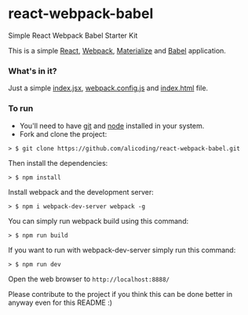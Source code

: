 # react-webpack-babel
Simple React Webpack Babel Starter Kit


This is a simple [React](https://facebook.github.io/react/), [Webpack](http://webpack.github.io/), [Materialize](http://materializecss.com/) and [Babel](https://babeljs.io/) application.

### What's in it?

Just a simple [index.jsx](./index.jsx), [webpack.config.js](./webpack.config.js) and [index.html](./public/index.html) file.

### To run

* You'll need to have [git](https://git-scm.com/) and [node](https://nodejs.org/en/) installed in your system.
* Fork and clone the project:

```
> $ git clone https://github.com/alicoding/react-webpack-babel.git
```

Then install the dependencies:

```
> $ npm install
```

Install webpack and the development server:

```
> $ npm i webpack-dev-server webpack -g
```

You can simply run webpack build using this command: 

```
> $ npm run build
```

If you want to run with webpack-dev-server simply run this command: 

```
> $ npm run dev
```

Open the web browser to `http://localhost:8888/`

Please contribute to the project if you think this can be done better in anyway even for this README :)
